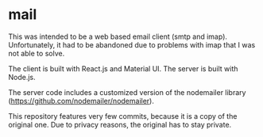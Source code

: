 # mail
This was intended to be a web based email client (smtp and imap). Unfortunately, it had to be abandoned due to problems with imap that I was not able to solve.

The client is built with React.js and Material UI.
The server is built with Node.js.

The server code includes a customized version of the nodemailer library (https://github.com/nodemailer/nodemailer).

This repository features very few commits, because it is a copy of the original one. Due to privacy reasons, the original has to stay private.